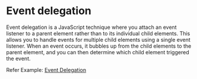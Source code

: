 # Event delegation 

Event delegation is a JavaScript technique where you attach an event listener to a parent element rather than to its individual child elements. This allows you to handle events for multiple child elements using a single event listener. When an event occurs, it bubbles up from the child elements to the parent element, and you can then determine which child element triggered the event.

Refer Example: [Event Delegation](index.html)